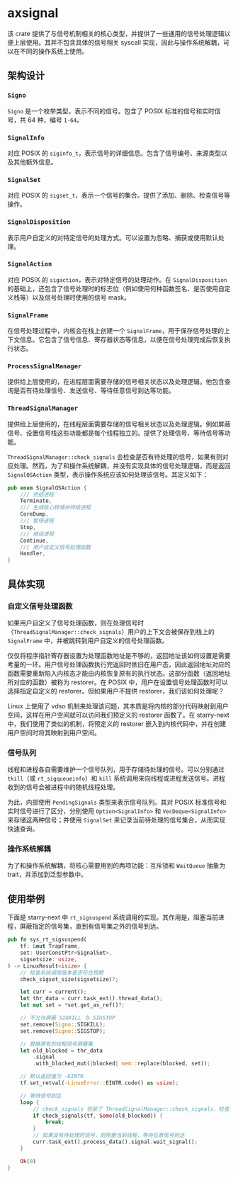 # axsignal

该 crate 提供了与信号机制相关的核心类型，并提供了一些通用的信号处理逻辑以便上层使用。其并不包含具体的信号相关 syscall 实现，因此与操作系统解耦，可以在不同的操作系统上使用。

## 架构设计

### `Signo`

`Signo` 是一个枚举类型，表示不同的信号。包含了 POSIX 标准的信号和实时信号，共 64 种，编号 `1-64`。

### `SignalInfo`

对应 POSIX 的 `siginfo_t`，表示信号的详细信息。包含了信号编号、来源类型以及其他额外信息。

### `SignalSet`

对应 POSIX 的 `sigset_t`，表示一个信号的集合。提供了添加、删除、检查信号等操作。

### `SignalDisposition`

表示用户自定义的对特定信号的处理方式。可以设置为忽略、捕获或使用默认处理。

### `SignalAction`

对应 POSIX 的 `sigaction`，表示对特定信号的处理动作。在 `SignalDisposition` 的基础上，还包含了信号处理时的标志位（例如使用何种函数签名、是否使用自定义栈等）以及信号处理时使用的信号 mask。

### `SignalFrame`

在信号处理过程中，内核会在栈上创建一个 `SignalFrame`，用于保存信号处理的上下文信息。它包含了信号信息、寄存器状态等信息，以便在信号处理完成后恢复执行状态。

### `ProcessSignalManager`

提供给上层使用的，在进程层面需要存储的信号相关状态以及处理逻辑。他包含查询是否有待处理信号、发送信号、等待任意信号到达等功能。

### `ThreadSignalManager`

提供给上层使用的，在线程层面需要存储的信号相关状态以及处理逻辑。例如屏蔽信号、设置信号栈这些功能都是每个线程独立的。提供了处理信号、等待信号等功能。

`ThreadSignalManager::check_signals` 会检查是否有待处理的信号，如果有则对应处理。然而，为了和操作系统解耦，并没有实现具体的信号处理逻辑，而是返回 `SignalOSAction` 类型，表示操作系统应该如何处理该信号。其定义如下：

```rust
pub enum SignalOSAction {
    /// 终结进程
    Terminate,
    /// 生成核心转储并终结进程
    CoreDump,
    /// 暂停进程
    Stop,
    /// 继续进程
    Continue,
    /// 用户自定义信号处理函数
    Handler,
}
```

## 具体实现

### 自定义信号处理函数

如果用户自定义了信号处理函数，则在处理信号时（`ThreadSignalManager::check_signals`）用户的上下文会被保存到栈上的 `SignalFrame` 中，并被跳转到用户自定义的信号处理函数。

仅仅将程序指针寄存器设置为处理函数地址是不够的，返回地址该如何设置是需要考量的一环。用户信号处理函数执行完返回时依旧在用户态，因此返回地址对应的函数需要重新陷入内核态才能由内核恢复原有的执行状态。这部分函数（返回地址所对应的函数）被称为 restorer。在 POSIX 中，用户在设置信号处理函数时可以选择指定自定义的 restorer。但如果用户不提供 restorer，我们该如何处理呢？

Linux 上使用了 vdso 机制来处理该问题，其本质是将内核的部分代码映射到用户空间，这样在用户空间就可以访问我们预定义的 restorer 函数了。在 starry-next 中，我们使用了类似的机制，将预定义的 restorer 嵌入到内核代码中，并在创建用户空间时将其映射到用户空间。

### 信号队列

线程和进程各自需要维护一个信号队列，用于存储待处理的信号。可以分别通过 `tkill`（或 `rt_sigqueueinfo`）和 `kill` 系统调用来向线程或进程发送信号。进程收到的信号会被进程中的随机线程处理。

为此，内部使用 `PendingSignals` 类型来表示信号队列。其对 POSIX 标准信号和实时信号进行了区分，分别使用 `Option<SignalInfo>` 和 `VecDeque<SignalInfo>` 来存储这两种信号；并使用 `SignalSet` 来记录当前待处理的信号集合，从而实现快速查询。

### 操作系统解耦

为了和操作系统解耦，将核心需要用到的两项功能：互斥锁和 `WaitQueue` 抽象为 trait，并添加到泛型参数中。

## 使用举例

下面是 starry-next 中 `rt_sigsuspend` 系统调用的实现。其作用是，阻塞当前进程，屏蔽指定的信号集，直到有信号集之外的信号到达。

```rust
pub fn sys_rt_sigsuspend(
    tf: &mut TrapFrame,
    set: UserConstPtr<SignalSet>,
    sigsetsize: usize,
) -> LinuxResult<isize> {
    // 检查系统调用版本是否符合预期
    check_sigset_size(sigsetsize)?;

    let curr = current();
    let thr_data = curr.task_ext().thread_data();
    let mut set = *set.get_as_ref()?;

    // 不允许屏蔽 SIGKILL 与 SIGSTOP
    set.remove(Signo::SIGKILL);
    set.remove(Signo::SIGSTOP);

    // 替换原有的线程信号屏蔽集
    let old_blocked = thr_data
        .signal
        .with_blocked_mut(|blocked| mem::replace(blocked, set));

    // 默认返回值为 -EINTR
    tf.set_retval(-LinuxError::EINTR.code() as usize);

    // 等待信号到达
    loop {
        // check_signals 包装了 ThreadSignalManager::check_signals，检查当前线程是否有待处理的信号
        if check_signals(tf, Some(old_blocked)) {
            break;
        }
        // 如果没有待处理的信号，则阻塞当前线程，等待任意信号到达
        curr.task_ext().process_data().signal.wait_signal();
    }

    Ok(0)
}
```

